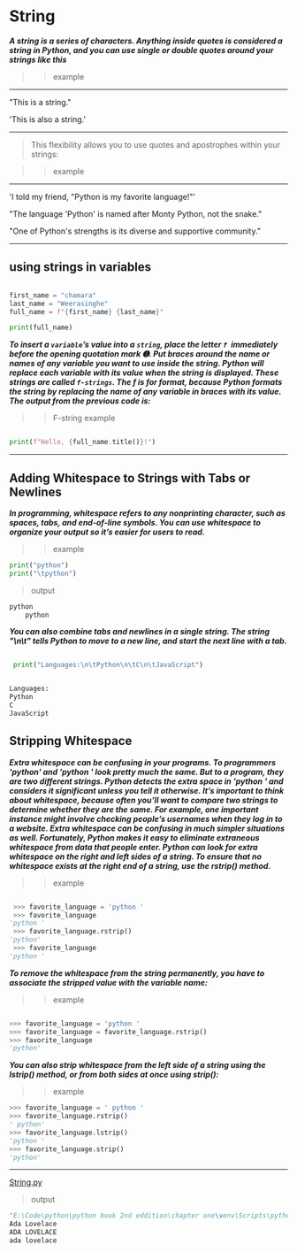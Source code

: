 # String

***A string is a series of characters. Anything inside quotes is considered a
string in Python, and you can use single or double quotes around your
strings like this***

>>example
___
"This is a string."

'This is also a string.'
___

> This flexibility allows you to use quotes and apostrophes within your strings:

>>example
___
'I told my friend, "Python is my favorite language!"'

"The language 'Python' is named after Monty Python, not the snake."

"One of Python's strengths is its diverse and supportive community."
___

## using strings in  variables  
```python

first_name = "chamara"
last_name = "Weerasinghe"
full_name = f"{first_name} {last_name}"

print(full_name)
```
***To insert a `variable`’s value into a `string`, place the letter `f `immediately
before the opening quotation mark ➊. Put braces around the name or names
of any variable you want to use inside the string. Python will replace each
variable with its value when the string is displayed.
These strings are called `f-strings`. The f is for format, because Python
formats the string by replacing the name of any variable in braces with its
value. The output from the previous code is:***

>> F-string example

```python

print(f"Hello, {full_name.title()}!")

```

___
## Adding Whitespace to Strings with Tabs or Newlines
***In programming, whitespace refers to any nonprinting character, such as
spaces, tabs, and end-of-line symbols. You can use whitespace to organize
your output so it’s easier for users to read.***
>> example
```python
print("python")
print("\tpython")

```
> output
```python
python
	python
```

***You can also combine tabs and newlines in a single string. The string
"\n\t" tells Python to move to a new line, and start the next line with a tab.***

```python

 print("Languages:\n\tPython\n\tC\n\tJavaScript")

```
```python

Languages:
Python
C
JavaScript

```

## Stripping Whitespace

***Extra whitespace can be confusing in your programs. To programmers
'python' and 'python ' look pretty much the same. But to a program, they are
two different strings. Python detects the extra space in 'python ' and
considers it significant unless you tell it otherwise.
It’s important to think about whitespace, because often you’ll want to
compare two strings to determine whether they are the same. For example,
one important instance might involve checking people’s usernames when
they log in to a website. Extra whitespace can be confusing in much simpler
situations as well. Fortunately, Python makes it easy to eliminate extraneous
whitespace from data that people enter.
Python can look for extra whitespace on the right and left sides of a
string. To ensure that no whitespace exists at the right end of a string, use
the rstrip() method.***

>> example 


```python

 >>> favorite_language = 'python '
 >>> favorite_language
'python '
 >>> favorite_language.rstrip()
'python'
 >>> favorite_language
'python '

```

***To remove the whitespace from the string permanently, you have to
associate the stripped value with the variable name:***

>> example 
```python

>>> favorite_language = 'python '
>>> favorite_language = favorite_language.rstrip()
>>> favorite_language
'python'

```

***You can also strip whitespace from the left side of a string using the
lstrip() method, or from both sides at once using strip():***
>> example 
```python
>>> favorite_language = ' python '
>>> favorite_language.rstrip()
' python'
>>> favorite_language.lstrip()
'python '
>>> favorite_language.strip()
'python'

```

___

[String.py](../String.py)
> output
```python
"E:\Code\python\python book 2nd eddition\chapter one\venv\Scripts\python.exe" "E:/Code/python/python book 2nd eddition/chapter one/String.py"
Ada Lovelace
ADA LOVELACE
ada lovelace

```
